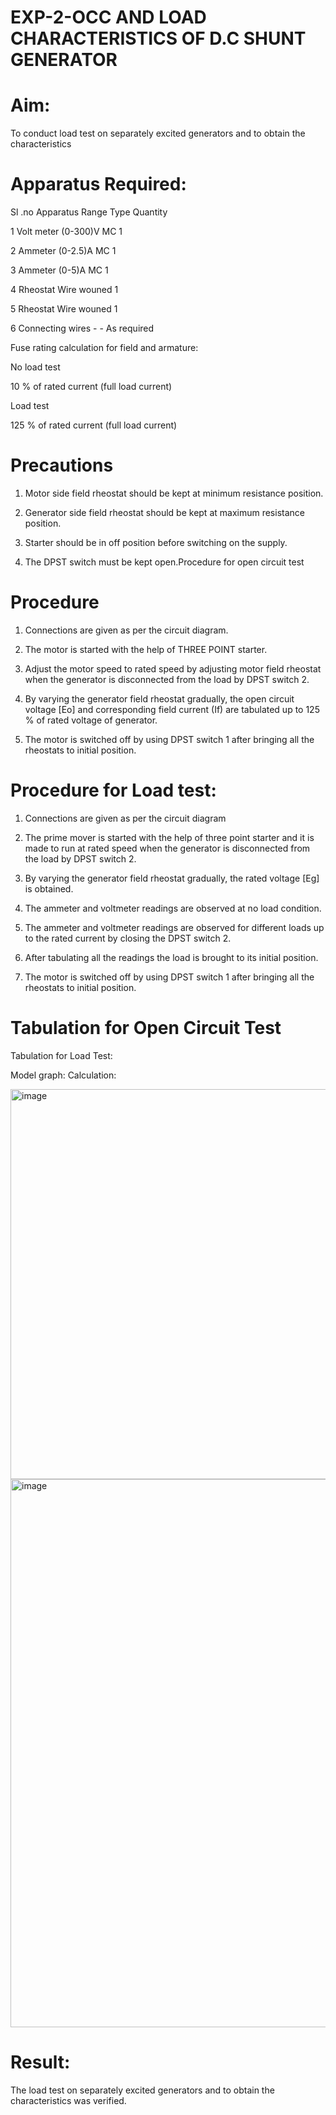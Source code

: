 # EXP-2-OCC AND LOAD CHARACTERISTICS OF D.C SHUNT GENERATOR

# Aim:
To conduct load test on separately excited generators and to obtain the characteristics

# Apparatus Required:

Sl .no	Apparatus	Range	Type	Quantity

1	Volt meter	(0-300)V	MC	1

2	Ammeter	(0-2.5)A	MC	1

3	Ammeter	(0-5)A	MC	1

4	Rheostat		Wire wouned	1

5	Rheostat		Wire wouned	1

6	Connecting wires	-	-	As required

Fuse rating calculation for field and armature:

No load test

10 % of rated current (full load current)

Load test

125 % of rated current (full load current)

# Precautions

1.   Motor side field rheostat should be kept at minimum resistance position.

2.   Generator side field rheostat should be kept at maximum resistance position.

3.   Starter should be in off position before switching on the supply.

4.   The DPST switch must be kept open.Procedure for open circuit test

# Procedure

1.   Connections are given as per the circuit diagram.

2.   The motor is started with the help of THREE POINT starter.

3.   Adjust the motor speed to rated speed by adjusting motor field rheostat when the generator is disconnected from the load by DPST switch 2.

4.   By  varying  the  generator  field  rheostat  gradually,  the  open  circuit  voltage  [Eo]  and corresponding field current (If) are tabulated up to 125 % of rated voltage of generator.
5.   The motor is switched off by using DPST switch 1 after bringing all the rheostats to initial position.

# Procedure for Load test:

1.   Connections are given as per the circuit diagram

2.   The prime mover is started with the help of three point starter and it is made to run at rated speed when the generator is disconnected from the load by DPST switch 2.

3.   By varying the generator field rheostat gradually, the rated voltage [Eg] is obtained.

4.   The ammeter and voltmeter readings are observed at no load condition.

5.   The ammeter and voltmeter readings are observed for different loads up to the rated current by closing the DPST switch 2.

6.   After tabulating all the readings the load is brought to its initial position.

7.   The motor is switched off by using DPST switch 1 after bringing all the rheostats to initial position.

# Tabulation for Open Circuit Test

Tabulation for Load Test:

Model graph:
Calculation: 

<img width="1075" height="624" alt="image" src="https://github.com/user-attachments/assets/3251b958-1f81-4855-860a-fa3d70116417" />


<img width="1120" height="877" alt="image" src="https://github.com/user-attachments/assets/da3686a2-9c89-4e49-8164-fbc7a3eb08af" />

 
# Result:
The load test on separately excited generators and to obtain the characteristics was verified.
